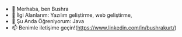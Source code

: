 - 👋 Merhaba, ben Bushra
- 👀 İlgi Alanlarım: Yazılım geliştirme, web geliştirme, 
- 🌱 Şu Anda Öğreniyorum: Java  
- 📫 Benimle iletişime geçin!(https://www.linkedin.com/in/bushrakurt/)



<!---
bushra581/bushra581 is a ✨ special ✨ repository because its `README.md` (this file) appears on your GitHub profile.
You can click the Preview link to take a look at your changes.
--->
